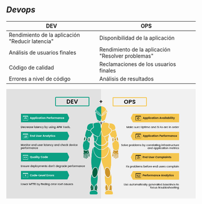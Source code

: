 ## *Devops*

|DEV          |  OPS         | 
|-------------|--------------|
|Rendimiento de la aplicación "Reducir latencia"| Disponibilidad de la aplicación|
|Análisis de usuarios finales| Rendimiento de la aplicación "Resolver problemas"|
|Código de calidad| Reclamaciones de los usuarios finales|
|Errores a nivel de código| Análisis de resultados|


![DevOps](/img/DevOps.png)